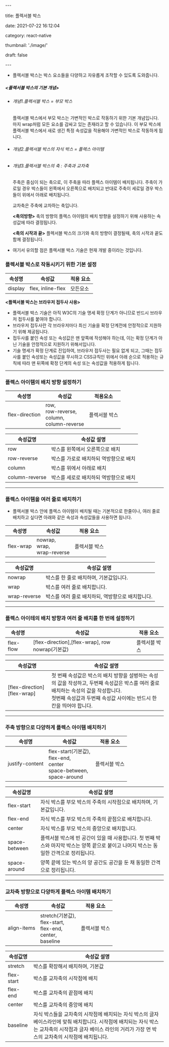 \---

title: 플렉서블 박스

date: 2021-07-22 16:12:04

category: react-native

thumbnail: './image/'

draft: false



\---



- 플렉서블 박스는 박스 요소들을 다양하고 자유롭게 조작할 수 있도록 도와줍니다. 



##### <플렉서블 박스의 기본 개념>



- ###### 개념1.플렉서블 박스 = 부모 박스
  플렉서블 박스에서 부모 박스는 가변적인 박스로 작동하기 위한 기본 개념입니다. 마지 wrap처럼 모든 요소를 감싸고 있는 존재라고 할 수 있습니다. 이 부모 박스에 플렉서블 박스에서 새로 생긴 특정 속성값을 적용해야 가변적인 박스로 작동하게 됩니다. 

- ###### 개념2.플렉서블 박스의 자식 박스 = 플렉스 아이템
  
- ###### 개념3.플렉서블 박스의 축 : 주축과 교차축
  주축은 중심이 되는 축으로, 이 주축을 따라 플렉스 아이템이 배치됩니다. 주축이 가로일 경우 박스들이 왼쪽에서 오른쪽으로 배치되고 반대로 주축이 세로일 경우 박스들이 위에서 아래로 배치됩니다. 

  교차축은 주축에 교차하는 축입니다. 

  **<축의방향>** 
  축의 방향의 플렉스 아이템의 배치 방향을 설정하기 위해 사용하는 속성값에 따라 결정됩니다. 
  
  **<축의 시작과 끝>**
  플렉서블 박스의 크기와 축의 방향이 결정될때, 축의 시작과 끝도 함께 결정됩니다. 

- 여기서 유의할 점은 플렉서블 박스 기술은 현재 개발 중이라는 것입니다. 

### 플렉서블 박스로 작동시키기 위한 기본 설정

| 속성명  | 속성값            | 적용 요소 |
| ------- | ----------------- | --------- |
| display | flex, inline-flex | 모든요소  |



**<플렉서블 박스는 브라우저 접두사 사용>**

- 플렉서블 박스 기술은 아직 W3C의 기술 명세 확정 단계가 아니므로 반드시 브라우저 접두사를 붙여야 합니다. 
- 브라우저 접두사란 각 브라우저마다 최신 기술을 확정 단계전에 안정적으로 지원하기 위해 제공됩니다. 
- 접두사를 붙인 속성 또는 속성값은 맨 앞쪽에 작성해야 하는데, 이는 확정 단계가 아닌 기술을 안정적으로 지원하기 위해서입니다. 
- 기술 명세가 확정 단계로 진입하여, 브라우저 접두사는 필요 없게 되고, 그때는 접두사를 붙인 속성또는 속성값을 무시하고 CSS규칙인 위에서 아래 순으로 적용하는 규칙에 따라  맨 뒤쪽에 확정 단계의 속성 또는 속성값을 적용하게 됩니다. 

<hr/>

### 플렉스 아이템의 배치 방향 설정하기 

| 속성명         | 속성값                                                   | 적용요소      |
| -------------- | -------------------------------------------------------- | ------------- |
| flex-direction | row,<br />row-reverse,<br />column, <br />column-reverse | 플렉서블 박스 |

| 속성값명       | 속성값 설명                            |
| -------------- | -------------------------------------- |
| row            | 박스를 왼쪽에서 오른쪽으로 배치        |
| row-reverse    | 박스를 가로로 배치하되 역방향으로 배치 |
| column         | 박스를 위에서 아래로 배치              |
| column-reverse | 박스를 세로로 배치하되 역방향으로 배치 |

<hr/>

### 플렉스 아이템을 여러 줄로 배치하기

- 플렉서블 박스 안에 플렉스 아이템이 배치될 때는 기본적으로 한줄이나, 여러 줄로 배치하고 싶다면 아래와 같은 속성과 속성값들을 사용하면 됩니다. 

| 속성명    | 속성값                               | 적용 요소     |
| --------- | ------------------------------------ | ------------- |
| flex-wrap | nowrap,<br />wrap,<br />wrap-reverse | 플렉서블 박스 |

| 속성값명     | 속성값 설명                                       |
| ------------ | ------------------------------------------------- |
| nowrap       | 박스를 한 줄로 배치하며, 기본값입니다.            |
| wrap         | 박스를 여러 줄로 배치합니다.                      |
| wrap-reverse | 박스를 여러 줄로 배치하되, 역방향으로 배치합니다. |

<hr/>


### 플렉스 아이테의 배치 방향과 여러 줄 배치를 한 번에 설정하기

| 속성명    | 속성값                                           | 적용 요소     |
| --------- | ------------------------------------------------ | ------------- |
| flex-flow | [flex-direction],[flex-wrap], row nowrap(기본값) | 플렉서블 박스 |

| 속성값명                     | 속성값 설명                                                  |
| ---------------------------- | ------------------------------------------------------------ |
| [flex-direction] [flex-wrap] | 첫 번째 속성값은 박스의 배치 방향을 설벙하는 속성의 값을 작성하고, 두번째 속성값은 박스를 여러 줄로 배치하는 속성의 값을 작성합니다. <br />첫번째 속성값과 두번째 속성값 사이에는 반드시 한 칸을 띄어야 합니다. |

------



### 주축 방향으로 다양하게  플렉스 아이템 배치하기

| 속성명          | 속성값                                                       | 적용 요소     |
| --------------- | ------------------------------------------------------------ | ------------- |
| justify-content | flex-start(기본값),<br />flex-end,<br />center<br />space-between,<br />space-around | 플렉서블 박스 |

| 속성값명      | 속성값 설명                                                  |
| ------------- | ------------------------------------------------------------ |
| flex-start    | 자식 박스를 부모 박스의 주축의 시작점으로 배치하며, 기본값입니다. |
| flex-end      | 자식 박스를 부모 박스의 주축의 끝점으로 배치합니다.          |
| center        | 자식 박스를 부모 박스의 중앙으로 배치합니다.                 |
| space-between | 플렉서블 박스에 빈 공간이 있을 때 사용합니다. 첫 번째 박스와 마지막 박스는 양쪽 끝으로 붙이고 나머지 박스는 동일한 간격으로 정리됩니다. |
| space-around  | 양쪽 끝에 있는 박스의 양 공간도 공간을 둔 채 동일한 간격으로 정리됩니다. |



------

### 교차축  방향으로 다양하게 플렉스 아이템 배치하기

| 속성명      | 속성값                                                       | 적용 요소     |
| ----------- | ------------------------------------------------------------ | ------------- |
| align-items | stretch(기본값),<br />flex-start,<br />flex-end,<br />center,<br />baseline | 플렉서블 박스 |

| 속성값명   | 속성값 설명                                                  |
| ---------- | ------------------------------------------------------------ |
| stretch    | 박스를 확장해서 배치하며, 기본값                             |
| flex-start | 박스를 교차축의 시작점에 배치                                |
| flex-end   | 박스를 교차축의 끝점에 배치                                  |
| center     | 박스를 교차축의 중앙에 배치                                  |
| baseline   | 자식 박스들을 교차축의 시작점에 배치되는 자식 박스의 글자 베이스라인에 맞춰 배치합니다. 시작점에 배치되는 자식 박스는 교차축의 시작점과 글자 베이스 라인의 거리가 가장 먼 박스의 교차축의 시작점에 배치됩니다. |

